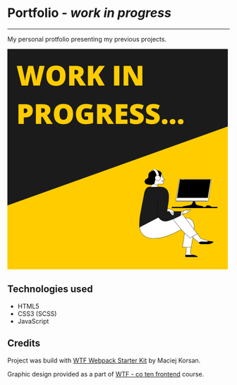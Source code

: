 # Portfolio - _work in progress_

---

My personal protfolio presenting my previous projects.

<!-- LIVE: [Puchar Województwa Śląskiego w MnO](http://www.pucharino.slask.pl/) -->

![no page preview](/src/assets/img/work-in-progress.png)

## Technologies used

- HTML5
- CSS3 (SCSS)
- JavaScript

<!-- ## More about the project

### Goal

I wanted to create **responsive** one page website with **clear structure** and easly **findable information**.

### Main objectives

- build proper **semantic structure**
- make website **fully responsive**
- use **mobie first** design

### Challenges

The biggest challenge I conquered was to **build a responsive table** presenting the calendar of events for current year. The main problem was to present **dwo dimensional data** on narrow **mobile screen**.

In the table each record contains all the details about an event - name, date, location, organiser and so on. In mobile version I decided to group all the details of each event and present them in kind of an **accordion form**, preserving the HTML table structure. Table headers in each accordion field are provided in CSS as `::before` element to avoid multiplying content and accessibility issues.

![table preview](/src/assets/img/table_preview.png) -->

## Credits

Project was build with [WTF Webpack Starter Kit](https://github.com/maciejkorsan/wtf-webpack-starter) by Maciej Korsan.

Graphic design provided as a part of [WTF - co ten frontend](https://cotenfrontend.pl) course.
